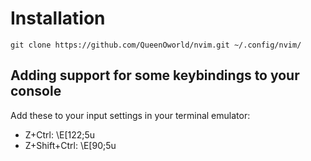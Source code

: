 # Installation
`git clone https://github.com/QueenOworld/nvim.git ~/.config/nvim/`

## Adding support for some keybindings to your console
Add these to your input settings in your terminal emulator:
- Z+Ctrl: \E[122;5u
- Z+Shift+Ctrl: \E[90;5u
